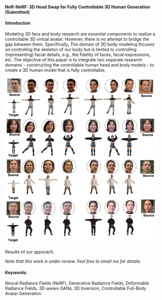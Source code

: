 <!--
How to use LaTeX in Markdown
https://www.fabriziomusacchio.com/blog/2021-08-10-How_to_use_LaTeX_in_Markdown/
<script
  src="https://cdn.mathjax.org/mathjax/latest/MathJax.js?config=TeX-AMS-MML_HTMLorMML"
  type="text/javascript">
</script>
-->
<script type="text/javascript"
  src="https://cdnjs.cloudflare.com/ajax/libs/mathjax/2.7.0/MathJax.js?config=TeX-AMS_CHTML">
</script>
<script type="text/x-mathjax-config">
  MathJax.Hub.Config({
    tex2jax: {
      inlineMath: [['$','$'], ['\\(','\\)']],
      processEscapes: true},
      jax: ["input/TeX","input/MathML","input/AsciiMath","output/CommonHTML"],
      extensions: ["tex2jax.js","mml2jax.js","asciimath2jax.js","MathMenu.js","MathZoom.js","AssistiveMML.js", "[Contrib]/a11y/accessibility-menu.js"],
      TeX: {
      extensions: ["AMSmath.js","AMSsymbols.js","noErrors.js","noUndefined.js"],
      equationNumbers: {
      autoNumber: "AMS"
      }
    }
  });
</script>

#### NeR-NeRF: 3D Head Swap for Fully Controllable 3D Human Generation (Submitted)

#### Introduction
Modeling 3D face and body research are essential components to realize a controllable 3D virtual avatar. However, there is no attempt to bridge the gap between them. Specifically, The domain of 3D body modeling focuses on controlling the skeleton of our body but is limited to controlling (representing) facial details, e.g., the fidelity of faces, facial expressions, etc. The objective of this paper is to integrate two separate research domains - constructing the controllable human head and body models - to create a 3D human model that is fully controllable.

<p align="center">
<img src="https://raw.githubusercontent.com/taey16/taey16.github.io/main/assets/NeR_NeRF/NeR_NeRF_results.png">
</p>
Results of our apporach.

*Note that this work is under review. Feel free to email me for details*

#### Keywords:
Neural Radiance Fields (NeRF), Generative Radiance Fields, Deformable Radiance Fields, 3D-aware GANs, 3D Inversion, Controllable Full-Body Avatar Generation
